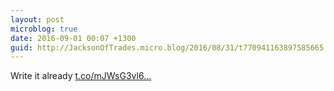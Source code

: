 ```yaml
---
layout: post
microblog: true
date: 2016-09-01 00:07 +1300
guid: http://JacksonOfTrades.micro.blog/2016/08/31/t770941163897585665.html
---
```

Write it already [t.co/mJWsG3vl6...](https://t.co/mJWsG3vl6y)
